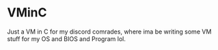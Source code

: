 # VMinC
Just a VM in C for my discord comrades, where ima be writing some VM stuff for my OS and BIOS and Program lol.
